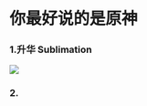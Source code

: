 # 你最好说的是原神

### 1.升华   Sublimation

![](https://github.com/DreamingCats/GenshitJokes/raw/main/genshitjokes/原神使我自豪/升华.jpg)

### 2.